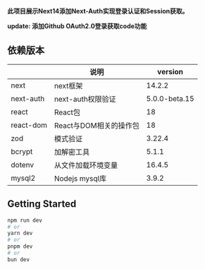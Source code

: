 **此项目展示Next14添加Next-Auth实现登录认证和Session获取。**

**update: 添加Github OAuth2.0登录获取code功能**

## 依赖版本

|           | 说明                   | version       |
| --------- | ---------------------- | ------------- |
| next      | next框架               | 14.2.2        |
| next-auth | next-auth权限验证      | 5.0.0-beta.15 |
| react     | React包                | 18            |
| react-dom | React与DOM相关的操作包 | 18            |
| zod       | 模式验证               | 3.22.4        |
| bcrypt    | 加解密工具             | 5.1.1         |
| dotenv    | 从文件加载环境变量     | 16.4.5        |
| mysql2    | Nodejs mysql库         | 3.9.2         |



## Getting Started



```bash
npm run dev
# or
yarn dev
# or
pnpm dev
# or
bun dev
```



